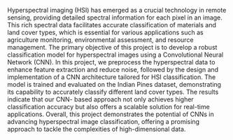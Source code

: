 Hyperspectral imaging (HSI) has emerged as a crucial technology in remote sensing, providing detailed spectral information for each pixel in an image. This rich spectral data facilitates accurate classification of materials and land cover types, which is essential for various applications such as agriculture monitoring, environmental assessment, and resource management. The primary objective of this project is to develop a robust classification model for hyperspectral images using a Convolutional Neural Network (CNN).
In this project, we preprocess the hyperspectral data to enhance feature extraction and reduce noise, followed by the design and implementation of a CNN architecture tailored for HSI classification. The model is trained and evaluated on the Indian Pines dataset, demonstrating its capability to accurately classify different land cover types. The results indicate that our CNN- based approach not only achieves higher classification accuracy but also offers a scalable solution for real-time applications. Overall, this project demonstrates the potential of CNNs in advancing hyperspectral image classification, offering a promising approach to tackle the complexities of high-dimensional data.

